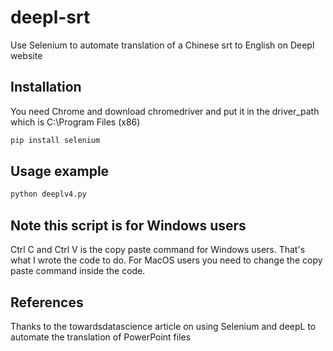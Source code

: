 # deepl-srt
Use Selenium to automate translation of a Chinese srt to English on Deepl website

## Installation

You need Chrome and download chromedriver and put it in the driver_path which is C:\Program Files (x86)
```python
pip install selenium
```

## Usage example
```python
python deeplv4.py
```

## Note this script is for Windows users
Ctrl C and Ctrl V is the copy paste command for Windows users. That's what I wrote the code to do. For MacOS users you need to change the copy paste command inside the code.

## References
Thanks to the towardsdatascience article on using Selenium and deepL to automate the translation of PowerPoint files
